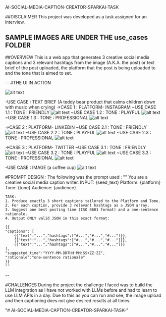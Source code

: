 AI-SOCIAL-MEDIA-CAPTION-CREATOR-SPARKAI-TASK 

##DISCLAIMER
This project was developed as a task assigned for an interview. 

**SAMPLE IMAGES ARE UNDER THE use_cases FOLDER**
--

##OVERVIEW
This is a web app that generates 3 creative social media captions and 3 relevant hashtags from the image (A.K.A. the post) or text brief of the post uploaded, the platform that the post is being uploaded to and the tone that is aimed to set.

--
#THE UI IN ACTION 

![alt text](use_cases\image-2.png)

-USE CASE : TEXT BRIEF (A teddy bear product that calms children down with music when crying)
 ->CASE 1 : PLATFORM- INSTAGRAM 
    ~USE CASE 1.1 : TONE : FRIENDLY
        ![alt text](use_cases\image-3.png)
    ~USE CASE 1.2 : TONE : PLAYFUL
        ![alt text](use_cases\image-4.png)
    ~USE CASE 1.3 : TONE : PROFESSIONAL
        ![alt text](use_cases\image-5.png)

 ->CASE 2 : PLATFORM- LINKEDIN 
    ~USE CASE 2.1 : TONE : FRIENDLY
        ![alt text](use_cases\image-7.png)
    ~USE CASE 2.2 : TONE : PLAYFUL
        ![alt text](use_cases\image-8.png)
    ~USE CASE 2.3 : TONE : PROFESSIONAL
        ![alt text](use_cases\image-6.png)

 ->CASE 3 : PLATFORM- TWITTER
    ~USE CASE 3.1 : TONE : FRIENDLY
        ![alt text](use_cases\image-10.png)
    ~USE CASE 3.2 : TONE : PLAYFUL
        ![alt text](use_cases\image-9.png)
    ~USE CASE 3.3 : TONE : PROFESSIONAL
        ![alt text](use_cases\image-11.png)

-USE CASE : IMAGE (a coffee cup)
![alt text](use_cases\image-12.png)
 

#PROMPT DESIGN : 
The following was the prompt used : 
    "" You are a creative social media caption writer.
    INPUT: {seed_text}
    Platform: {platform}
    Tone: {tone}
    Audience: {audience}

    TASK:
    1. Produce exactly 3 short captions tailored to the Platform and Tone.
    2. For each caption, provide 3 relevant hashtags as a JSON array.
    3. Suggest one best posting time (ISO 8601 format) and a one-sentence rationale.
    4. Output ONLY valid JSON in this exact format:

    {{
    "captions": [
        {{"text":"...","hashtags":["#...","#...","#..."]}},
        {{"text":"...","hashtags":["#...","#...","#..."]}},
        {{"text":"...","hashtags":["#...","#...","#..."]}}
    ],
    "suggested_time":"YYYY-MM-DDTHH:MM:SS+ZZ:ZZ",
    "rationale":"one-sentence rationale"
    }}
    ""

--

#CHALLENGES
During the project the challenge I faced was to build the LLM integration as I have not worked with LLMs before and had to learn to use LLM APIs in a day. Due to this as you can run and see, the image upload and then captioning does not give desired results at all times.







"# AI-SOCIAL-MEDIA-CAPTION-CREATOR-SPARKAI-TASK-" 
